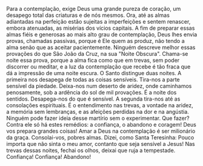 
Para a contemplação, exige Deus uma grande pureza de coração, um desapego total das criaturas e de nós mesmos. Ora, até as almas adiantadas na perfeição estão sujeitas a imperfeições e sentem renascer, embora atenuadas, as misérias dos vícios capitais. A fim de preparar essas almas fiéis e generosas ao mais alto grau de contemplação, Deus lhes envia provas, chamadas passivas, porque é Ele quem as produz, não tendo a alma senão que as aceitar pacientemente. Ninguém descreve melhor essas provações do que São João da Cruz, na sua "Noite Obscura". Chama-se noite essa prova, porque a alma fica como que em trevas, sem poder discorrer ou meditar, e a luz da contemplação que recebe é tão fraca que dá a impressão de uma noite escura. O Santo distingue duas noites. A primeira nos desapega de todas as coisas sensíveis. Tira-nos a parte sensível da piedade. Deixa-nos num deserto de aridez, onde caminhamos penosamente, sob a ardência do sol de mil provações. É a noite dos sentidos. Desapega-nos do que é sensível. A segunda tira-nos até as consolações espirituais. É o entendimento nas trevas, a vontade na aridez, a memória sem lembranças, e as afeições perdidas na dor e na angústia. Ninguém pode fazer ideia desse martírio sem o experimentar. Que fazer? Contra ele só há estes remédios: a confiança, o abandono e coragem! Deus vos prepara grandes coisas! Amar a Deus na contemplação é ser milionário da graça. Consolai-vos, pobres almas. Dizei, como Santa Teresinha: Pouco importa que não sinta o meu amor, contanto que seja sensível a Jesus! Nas trevas dessas noites, fechai os olhos, deixai que ruja a tempestade. Confiança! Confiança! Abandono!

